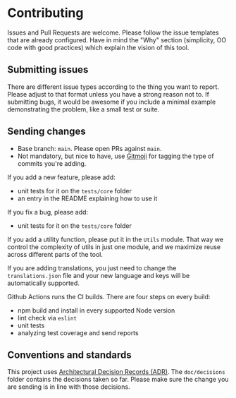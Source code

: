 # Contributing

Issues and Pull Requests are welcome. Please follow the issue templates that are already configured. Have in mind the
"Why" section (simplicity, OO code with good practices) which explain the vision of this tool.

## Submitting issues

There are different issue types according to the thing you want to report. Please adjust to that format
unless you have a strong reason not to. If submitting bugs, it would be awesome if you include a minimal example
demonstrating the problem, like a small test or suite.

## Sending changes

* Base branch: `main`. Please open PRs against `main`.
* Not mandatory, but nice to have, use [Gitmoji](https://gitmoji.carloscuesta.me) for tagging the type of commits 
you're adding.

If you add a new feature, please add:
* unit tests for it on the `tests/core` folder
* an entry in the README explaining how to use it

If you fix a bug, please add:
* unit tests for it on the `tests/core` folder

If you add a utility function, please put it in the `Utils` module. That way we control the complexity
of utils in just one module, and we maximize reuse across different parts of the tool.

If you are adding translations, you just need to change the `translations.json` file and your new language
and keys will be automatically supported.

Github Actions runs the CI builds. There are four steps on every build:

* npm build and install in every supported Node version
* lint check via `eslint`
* unit tests
* analyzing test coverage and send reports

## Conventions and standards

This project uses [Architectural Decision Records (ADR)](https://adr.github.io/). The `doc/decisions` folder
contains the decisions taken so far. Please make sure the change you are sending is in line with those decisions.
